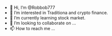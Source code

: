 - 👋 Hi, I’m @Robbob777
- 👀 I’m interested in Traditiona and crypto finance.
- 🌱 I’m currently learning stock market.
- 💞️ I’m looking to collaborate on ...
- 📫 How to reach me ...

<!---
Robbob777/Robbob777 is a ✨ special ✨ repository because its `README.md` (this file) appears on your GitHub profile.
You can click the Preview link to take a look at your changes.
--->
